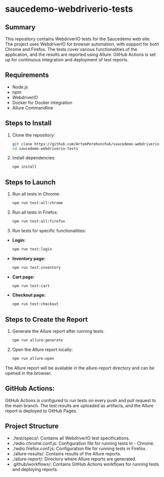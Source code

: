 # saucedemo-webdriverio-tests

## Summary

This repository contains WebdriverIO tests for the Saucedemo web site. The project uses WebdriverIO for browser automation, with support for both Chrome and Firefox. The tests cover various functionalities of the application, and the results are reported using Allure. GitHub Actions is set up for continuous integration and deployment of test reports.

## Requirements

- Node.js
- npm
- WebdriverIO
- Docker for Docker integration
- Allure Commandline

## Steps to Install

1. Clone the repository:
   ```bash
   git clone https://github.com/ArtemPerehonchuk/saucedemo-webdriverio-tests.git
   cd saucedemo-webdriverio-tests
    ```

2. Install dependencies:
    ```bash
    npm install
    ```

## Steps to Launch

1. Run all tests in Chrome:
    ```bash
    npm run test:all:chrome
    ```

2. Run all tests in Firefox:
    ```bash
    npm run test:all:firefox
    ```

3. Run tests for specific functionalities:

- **Login:**
    ```bash
    npm run test:login
    ```

- **Inventory page:**
    ```bash
    npm run test:inventory
    ```

- **Cart page:**
    ```bash
    npm run test:cart
    ```
- **Checkout page:**
    ```bash
    npm run test:checkout
    ```

## Steps to Create the Report

1. Generate the Allure report after running tests:
    ```bash
    npm run allure:generate
    ```

2. Open the Allure report locally:
    ```bash
    npm run allure:open
    ```

The Allure report will be available in the allure-report directory and can be opened in the browser.

## GitHub Actions:

GitHub Actions is configured to run tests on every push and pull request to the main branch. The test results are uploaded as artifacts, and the Allure report is deployed to GitHub Pages.

## Project Structure

- ./test/specs/: Contains all WebdriverIO test specifications.
- ./wdio.chrome.conf.js: Configuration file for running tests in - Chrome.
- ./wdio.firefox.conf.js: Configuration file for running tests in Firefox.
- ./allure-results/: Contains results of the Allure reports.
- ./allure-report/: Directory where Allure reports are generated.
- .github/workflows/: Contains GitHub Actions workflows for running tests and deploying reports.
